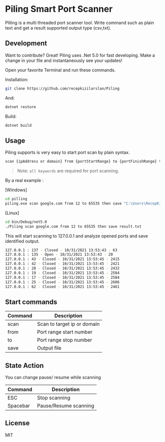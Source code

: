 # Piling Smart Port Scanner

Pilling is a multi threaded port scanner tool. Write command such as plain text and get a result supported output type (csv,txt).

## Development

Want to contribute? Great!
Piling uses .Net 5.0 for fast developing. Make a change in your file and instantaneously see your updates!

Open your favorite Terminal and run these commands.

Installation:
```sh
git clone https://github.com/recepkizilarslan/Piling
```

And:

```sh
dotnet restore
```

Build:

```sh
dotnet build
```

## Usage

Piling supports is very easy to start port scan by plain syntax.

```sh
scan {ipAddress or domain} from {portStartRange} to {portFinishRange} then save {OutputPath}
```

> Note: `all keywords` are required for port scanning.

By a real example :

[Windows]

```sh
cd pilling
piling.exe scan google.com from 12 to 65535 then save "C:\Users\RecepKizilarslan\Documents\result.txt"
```

[Linux]
```sh
cd bin/Debug/net5.0
./Piling scan google.com from 12 to 65535 then save result.txt
```

This will start scanning to 127.0.0.1 and analyze opened ports and save identified output.

```sh
127.0.0.1 : 137 - Closed - 10/31/2021 13:53:43 - 63
127.0.0.1 : 135 - Open - 10/31/2021 13:53:43 - 20
127.0.0.1 : 43 - Closed - 10/31/2021 13:53:45 - 2415
127.0.0.1 : 42 - Closed - 10/31/2021 13:53:45 - 2421
127.0.0.1 : 28 - Closed - 10/31/2021 13:53:45 - 2432
127.0.0.1 : 19 - Closed - 10/31/2021 13:53:45 - 2584
127.0.0.1 : 17 - Closed - 10/31/2021 13:53:45 - 2584
127.0.0.1 : 25 - Closed - 10/31/2021 13:53:45 - 2606
127.0.0.1 : 62 - Closed - 10/31/2021 13:53:45 - 2461
```
## Start commands

| Command  | Description |
| ------------- | ------------- |
| scan | Scan to target ip or domain |
| from  | Port range start number  |
| to  | Port range stop number  |
| save  | Output file  |

## State Action
You can change pause/ resume while scanning

| Command  | Description |
| ------------- | ------------- |
| ESC | Stop scanning  |
| Spacebar | Pause/Resume scanning  |


## License
MIT
